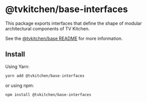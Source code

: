 # @tvkitchen/base-interfaces

This package exports interfaces that define the shape of modular architectural components of TV Kitchen.

See the [@tvkitchen/base README](https://github.com/tvkitchen/base/blob/master/README.md) for more information.

## Install

Using Yarn:

```sh
yarn add @tvkitchen/base-interfaces
```

or using npm:

```sh
npm install @tvkitchen/base-interfaces
```
